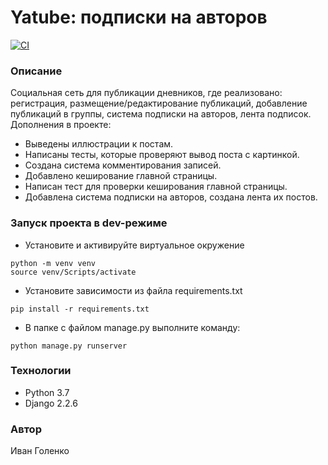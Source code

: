 # Yatube: подписки на авторов

[![CI](https://github.com/yandex-praktikum/hw05_final/actions/workflows/python-app.yml/badge.svg?branch=master)](https://github.com/yandex-praktikum/hw05_final/actions/workflows/python-app.yml)

### Описание
Социальная сеть для публикации дневников, где реализовано: регистрация, размещение/редактирование публикаций, добавление публикаций в группы, система подписки на авторов, лента подписок. \
Дополнения в проекте:
- Выведены иллюстрации к постам.
- Написаны тесты, которые проверяют вывод поста с картинкой.
- Создана система комментирования записей.
- Добавлено кеширование главной страницы.
- Написан тест для проверки кеширования главной страницы.
- Добавлена система подписки на авторов, создана лента их постов.

### Запуск проекта в dev-режиме
- Установите и активируйте виртуальное окружение
```
python -m venv venv
source venv/Scripts/activate
```
- Установите зависимости из файла requirements.txt
```
pip install -r requirements.txt
``` 
- В папке с файлом manage.py выполните команду:
```
python manage.py runserver
```
### Технологии
- Python 3.7
- Django 2.2.6

### Автор
Иван Голенко
